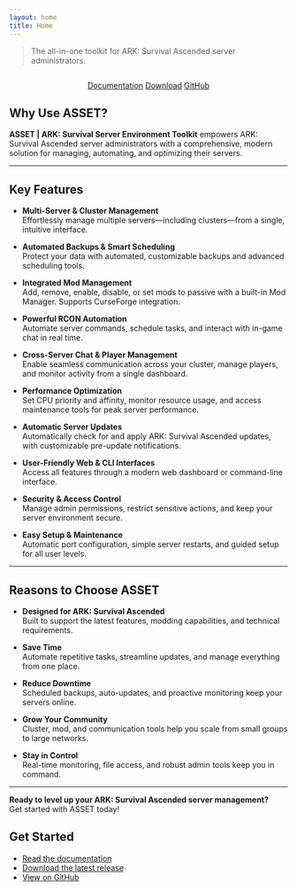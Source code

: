 ```yaml
---
layout: home
title: Home
---
```


<link rel="stylesheet" href="/assets/css/custom.css">
<link rel="stylesheet" href="https://unpkg.com/terminal.css@0.7.4/dist/terminal.min.css" />


> The all-in-one toolkit for ARK: Survival Ascended server administrators.

<div align="center" style="margin: 2em 0;">
  <a class="button" href="/docs">Documentation</a>
  <a class="button" href="https://github.com/yourorg/asset/releases">Download</a>
  <a class="button" href="https://github.com/yourorg/asset">GitHub</a>
</div>

## Why Use ASSET?

**ASSET | ARK: Survival Server Environment Toolkit** empowers ARK: Survival Ascended server administrators with a comprehensive, modern solution for managing, automating, and optimizing their servers.

---

## Key Features

- **Multi-Server & Cluster Management**  
  Effortlessly manage multiple servers—including clusters—from a single, intuitive interface.

- **Automated Backups & Smart Scheduling**  
  Protect your data with automated, customizable backups and advanced scheduling tools.

- **Integrated Mod Management**  
  Add, remove, enable, disable, or set mods to passive with a built-in Mod Manager. Supports CurseForge integration.

- **Powerful RCON Automation**  
  Automate server commands, schedule tasks, and interact with in-game chat in real time.

- **Cross-Server Chat & Player Management**  
  Enable seamless communication across your cluster, manage players, and monitor activity from a single dashboard.

- **Performance Optimization**  
  Set CPU priority and affinity, monitor resource usage, and access maintenance tools for peak server performance.

- **Automatic Server Updates**  
  Automatically check for and apply ARK: Survival Ascended updates, with customizable pre-update notifications.

- **User-Friendly Web & CLI Interfaces**  
  Access all features through a modern web dashboard or command-line interface.

- **Security & Access Control**  
  Manage admin permissions, restrict sensitive actions, and keep your server environment secure.

- **Easy Setup & Maintenance**  
  Automatic port configuration, simple server restarts, and guided setup for all user levels.

---

## Reasons to Choose ASSET

- **Designed for ARK: Survival Ascended**  
  Built to support the latest features, modding capabilities, and technical requirements.

- **Save Time**  
  Automate repetitive tasks, streamline updates, and manage everything from one place.

- **Reduce Downtime**  
  Scheduled backups, auto-updates, and proactive monitoring keep your servers online.

- **Grow Your Community**  
  Cluster, mod, and communication tools help you scale from small groups to large networks.

- **Stay in Control**  
  Real-time monitoring, file access, and robust admin tools keep you in command.

---

**Ready to level up your ARK: Survival Ascended server management?**  
Get started with ASSET today!


## Get Started

- [Read the documentation](/docs)
- [Download the latest release](https://github.com/uberlerd/asset/releases)
- [View on GitHub](https://github.com/uberlerd/asset)
